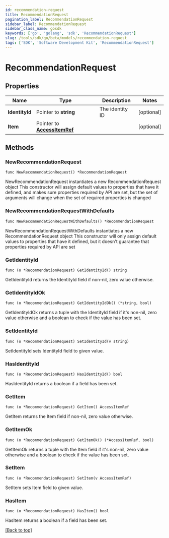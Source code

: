 ```yaml
---
id: recommendation-request
title: RecommendationRequest
pagination_label: RecommendationRequest
sidebar_label: RecommendationRequest
sidebar_class_name: gosdk
keywords: ['go', 'golang', 'sdk', 'RecommendationRequest'] 
slug: /tools/sdk/go/beta/models/recommendation-request
tags: ['SDK', 'Software Development Kit', 'RecommendationRequest']
---
```


# RecommendationRequest

## Properties

Name | Type | Description | Notes
------------ | ------------- | ------------- | -------------
**IdentityId** | Pointer to **string** | The identity ID | [optional] 
**Item** | Pointer to [**AccessItemRef**](AccessItemRef) |  | [optional] 

## Methods

### NewRecommendationRequest

`func NewRecommendationRequest() *RecommendationRequest`

NewRecommendationRequest instantiates a new RecommendationRequest object
This constructor will assign default values to properties that have it defined,
and makes sure properties required by API are set, but the set of arguments
will change when the set of required properties is changed

### NewRecommendationRequestWithDefaults

`func NewRecommendationRequestWithDefaults() *RecommendationRequest`

NewRecommendationRequestWithDefaults instantiates a new RecommendationRequest object
This constructor will only assign default values to properties that have it defined,
but it doesn't guarantee that properties required by API are set

### GetIdentityId

`func (o *RecommendationRequest) GetIdentityId() string`

GetIdentityId returns the IdentityId field if non-nil, zero value otherwise.

### GetIdentityIdOk

`func (o *RecommendationRequest) GetIdentityIdOk() (*string, bool)`

GetIdentityIdOk returns a tuple with the IdentityId field if it's non-nil, zero value otherwise
and a boolean to check if the value has been set.

### SetIdentityId

`func (o *RecommendationRequest) SetIdentityId(v string)`

SetIdentityId sets IdentityId field to given value.

### HasIdentityId

`func (o *RecommendationRequest) HasIdentityId() bool`

HasIdentityId returns a boolean if a field has been set.

### GetItem

`func (o *RecommendationRequest) GetItem() AccessItemRef`

GetItem returns the Item field if non-nil, zero value otherwise.

### GetItemOk

`func (o *RecommendationRequest) GetItemOk() (*AccessItemRef, bool)`

GetItemOk returns a tuple with the Item field if it's non-nil, zero value otherwise
and a boolean to check if the value has been set.

### SetItem

`func (o *RecommendationRequest) SetItem(v AccessItemRef)`

SetItem sets Item field to given value.

### HasItem

`func (o *RecommendationRequest) HasItem() bool`

HasItem returns a boolean if a field has been set.


[[Back to top]](#) 


